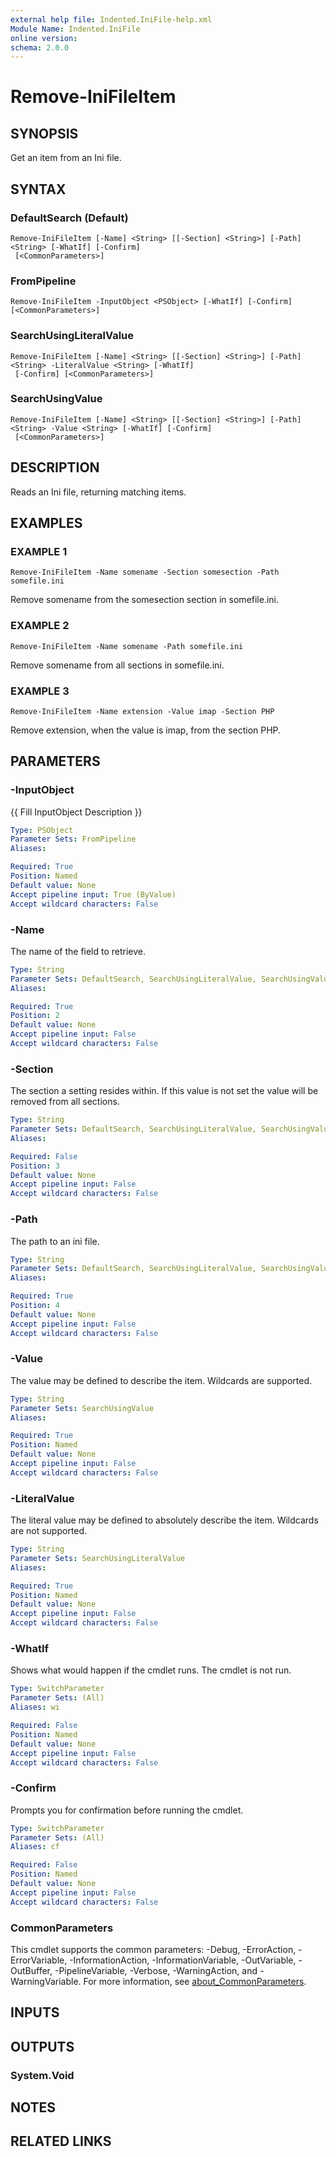```yaml
---
external help file: Indented.IniFile-help.xml
Module Name: Indented.IniFile
online version:
schema: 2.0.0
---
```


# Remove-IniFileItem

## SYNOPSIS
Get an item from an Ini file.

## SYNTAX

### DefaultSearch (Default)
```
Remove-IniFileItem [-Name] <String> [[-Section] <String>] [-Path] <String> [-WhatIf] [-Confirm]
 [<CommonParameters>]
```

### FromPipeline
```
Remove-IniFileItem -InputObject <PSObject> [-WhatIf] [-Confirm] [<CommonParameters>]
```

### SearchUsingLiteralValue
```
Remove-IniFileItem [-Name] <String> [[-Section] <String>] [-Path] <String> -LiteralValue <String> [-WhatIf]
 [-Confirm] [<CommonParameters>]
```

### SearchUsingValue
```
Remove-IniFileItem [-Name] <String> [[-Section] <String>] [-Path] <String> -Value <String> [-WhatIf] [-Confirm]
 [<CommonParameters>]
```

## DESCRIPTION
Reads an Ini file, returning matching items.

## EXAMPLES

### EXAMPLE 1
```
Remove-IniFileItem -Name somename -Section somesection -Path somefile.ini
```

Remove somename from the somesection section in somefile.ini.

### EXAMPLE 2
```
Remove-IniFileItem -Name somename -Path somefile.ini
```

Remove somename from all sections in somefile.ini.

### EXAMPLE 3
```
Remove-IniFileItem -Name extension -Value imap -Section PHP
```

Remove extension, when the value is imap, from the section PHP.

## PARAMETERS

### -InputObject
{{ Fill InputObject Description }}

```yaml
Type: PSObject
Parameter Sets: FromPipeline
Aliases:

Required: True
Position: Named
Default value: None
Accept pipeline input: True (ByValue)
Accept wildcard characters: False
```

### -Name
The name of the field to retrieve.

```yaml
Type: String
Parameter Sets: DefaultSearch, SearchUsingLiteralValue, SearchUsingValue
Aliases:

Required: True
Position: 2
Default value: None
Accept pipeline input: False
Accept wildcard characters: False
```

### -Section
The section a setting resides within.
If this value is not set the value will be removed from all sections.

```yaml
Type: String
Parameter Sets: DefaultSearch, SearchUsingLiteralValue, SearchUsingValue
Aliases:

Required: False
Position: 3
Default value: None
Accept pipeline input: False
Accept wildcard characters: False
```

### -Path
The path to an ini file.

```yaml
Type: String
Parameter Sets: DefaultSearch, SearchUsingLiteralValue, SearchUsingValue
Aliases:

Required: True
Position: 4
Default value: None
Accept pipeline input: False
Accept wildcard characters: False
```

### -Value
The value may be defined to describe the item.
Wildcards are supported.

```yaml
Type: String
Parameter Sets: SearchUsingValue
Aliases:

Required: True
Position: Named
Default value: None
Accept pipeline input: False
Accept wildcard characters: False
```

### -LiteralValue
The literal value may be defined to absolutely describe the item.
Wildcards are not supported.

```yaml
Type: String
Parameter Sets: SearchUsingLiteralValue
Aliases:

Required: True
Position: Named
Default value: None
Accept pipeline input: False
Accept wildcard characters: False
```

### -WhatIf
Shows what would happen if the cmdlet runs.
The cmdlet is not run.

```yaml
Type: SwitchParameter
Parameter Sets: (All)
Aliases: wi

Required: False
Position: Named
Default value: None
Accept pipeline input: False
Accept wildcard characters: False
```

### -Confirm
Prompts you for confirmation before running the cmdlet.

```yaml
Type: SwitchParameter
Parameter Sets: (All)
Aliases: cf

Required: False
Position: Named
Default value: None
Accept pipeline input: False
Accept wildcard characters: False
```

### CommonParameters
This cmdlet supports the common parameters: -Debug, -ErrorAction, -ErrorVariable, -InformationAction, -InformationVariable, -OutVariable, -OutBuffer, -PipelineVariable, -Verbose, -WarningAction, and -WarningVariable. For more information, see [about_CommonParameters](http://go.microsoft.com/fwlink/?LinkID=113216).

## INPUTS

## OUTPUTS

### System.Void
## NOTES

## RELATED LINKS
